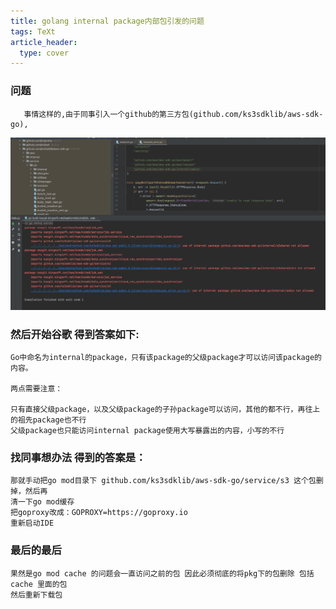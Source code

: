 ```yaml
---
title: golang internal package内部包引发的问题
tags: TeXt
article_header:
  type: cover
---
```


### 问题
       事情这样的,由于同事引入一个github的第三方包(github.com/ks3sdklib/aws-sdk-go),


![avatar](/assets/images/posts/img.png)

### 然后开始谷歌 得到答案如下:
    Go中命名为internal的package，只有该package的父级package才可以访问该package的内容。

    两点需要注意：

    只有直接父级package，以及父级package的子孙package可以访问，其他的都不行，再往上的祖先package也不行
    父级package也只能访问internal package使用大写暴露出的内容，小写的不行


### 找同事想办法 得到的答案是：
    那就手动把go mod目录下 github.com/ks3sdklib/aws-sdk-go/service/s3 这个包删掉，然后再
    清一下go mod缓存
    把goproxy改成：GOPROXY=https://goproxy.io
    重新启动IDE

### 最后的最后
    果然是go mod cache 的问题会一直访问之前的包 因此必须彻底的将pkg下的包删除 包括cache 里面的包
    然后重新下载包

<!--more-->
